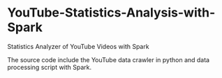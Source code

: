 # YouTube-Statistics-Analysis-with-Spark

Statistics Analyzer of YouTube Videos with Spark

The source code include the YouTube data crawler in python and data processing script with Spark.
